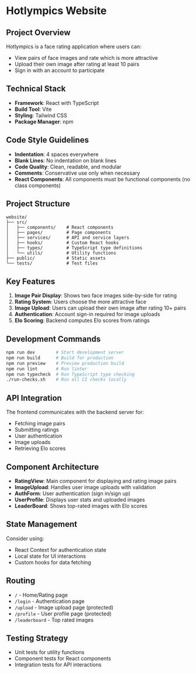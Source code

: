 # Hotlympics Website

## Project Overview

Hotlympics is a face rating application where users can:

- View pairs of face images and rate which is more attractive
- Upload their own image after rating at least 10 pairs
- Sign in with an account to participate

## Technical Stack

- **Framework**: React with TypeScript
- **Build Tool**: Vite
- **Styling**: Tailwind CSS
- **Package Manager**: npm

## Code Style Guidelines

- **Indentation**: 4 spaces everywhere
- **Blank Lines**: No indentation on blank lines
- **Code Quality**: Clean, readable, and modular
- **Comments**: Conservative use only when necessary
- **React Components**: All components must be functional components (no class components)

## Project Structure

```
website/
├── src/
│   ├── components/    # React components
│   ├── pages/         # Page components
│   ├── services/      # API and service layers
│   ├── hooks/         # Custom React hooks
│   ├── types/         # TypeScript type definitions
│   └── utils/         # Utility functions
├── public/            # Static assets
└── tests/             # Test files
```

## Key Features

1. **Image Pair Display**: Shows two face images side-by-side for rating
2. **Rating System**: Users choose the more attractive face
3. **Image Upload**: Users can upload their own image after rating 10+ pairs
4. **Authentication**: Account sign-in required for image uploads
5. **Elo Scoring**: Backend computes Elo scores from ratings

## Development Commands

```bash
npm run dev        # Start development server
npm run build      # Build for production
npm run preview    # Preview production build
npm run lint       # Run linter
npm run typecheck  # Run TypeScript type checking
./run-checks.sh    # Run all CI checks locally
```

## API Integration

The frontend communicates with the backend server for:

- Fetching image pairs
- Submitting ratings
- User authentication
- Image uploads
- Retrieving Elo scores

## Component Architecture

- **RatingView**: Main component for displaying and rating image pairs
- **ImageUpload**: Handles user image uploads with validation
- **AuthForm**: User authentication (sign in/sign up)
- **UserProfile**: Displays user stats and uploaded images
- **LeaderBoard**: Shows top-rated images with Elo scores

## State Management

Consider using:

- React Context for authentication state
- Local state for UI interactions
- Custom hooks for data fetching

## Routing

- `/` - Home/Rating page
- `/login` - Authentication page
- `/upload` - Image upload page (protected)
- `/profile` - User profile page (protected)
- `/leaderboard` - Top rated images

## Testing Strategy

- Unit tests for utility functions
- Component tests for React components
- Integration tests for API interactions
